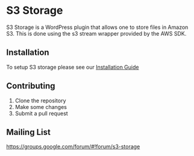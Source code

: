 S3 Storage
==========
S3 Storage is a WordPress plugin that allows one to store files in Amazon S3. This is done using the s3 stream wrapper
provided by the AWS SDK.

## Installation
To setup S3 storage please see our [Installation Guide](https://github.com/SunriseProductions/s3-storage/wiki/Installation-Guide)

## Contributing
1. Clone the repository
2. Make some changes
3. Submit a pull request

## Mailing List
https://groups.google.com/forum/#!forum/s3-storage
